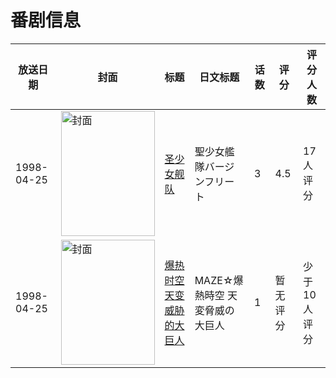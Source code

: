 # 番剧信息

|放送日期|封面|标题|日文标题|话数|评分|评分人数|
|---|---|---|---|---|---|---|
|1998-04-25|<img src="https://lain.bgm.tv/pic/cover/c/9a/0f/13311_pAFnl.jpg" alt="封面" style="width:150px;height:200px;object-fit:cover;">|[圣少女舰队](https://bangumi.tv/subject/13311)|聖少女艦隊バージンフリート|3|4.5|17人评分|
|1998-04-25|<img src="https://lain.bgm.tv/pic/cover/c/3e/70/280842_143Um.jpg" alt="封面" style="width:150px;height:200px;object-fit:cover;">|[爆热时空 天变威胁的大巨人](https://bangumi.tv/subject/280842)|MAZE☆爆熱時空 天変脅威の大巨人|1|暂无评分|少于10人评分|
